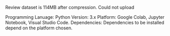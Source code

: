 Review dataset is 114MB after compression. Could not upload

Programming Lanuage: Python
Version: 3.x
Platform: Google Colab, Jupyter Notebook, Visual Studio Code.
Dependencies: Dependencies to be installed depend on the platform chosen.
